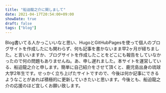```yaml
---
title: "船迫龍之介に関しまして"
date: 2021-04-17T20:54:00+09:00
showDate: true
draft: false
tags: ["blog"]
---
```

Blog書いてる人かっこいいなと思い、HugoとGitHubPagesを使って個人のブログサイトを作成したにも関わらず、何も記事を書かないまま早2ヶ月が経ちました。と言いいますか、ブログサイトを作成したことをどこにも報告をしていなかったので何の問題もありませんね。あ、申し遅れました。本サイトを運営している、船迫龍之介と申します。簡単に自己紹介をさせて頂くと、鹿児島出身の琉球大学2年生です。せっかく立ち上げたサイトですので、今後は何か記事にできるようなことがあれば積極的に更新していきたいと思います。今後とも、船迫龍之介の応援のほど宜しくお願い致します。